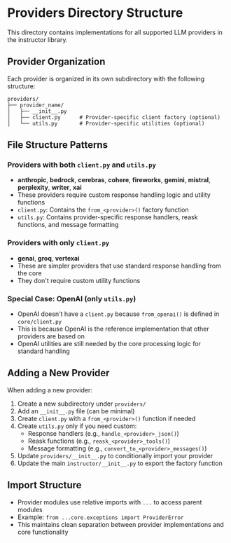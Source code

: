 # Providers Directory Structure

This directory contains implementations for all supported LLM providers in the instructor library.

## Provider Organization

Each provider is organized in its own subdirectory with the following structure:

```
providers/
├── provider_name/
│   ├── __init__.py
│   ├── client.py      # Provider-specific client factory (optional)
│   └── utils.py       # Provider-specific utilities (optional)
```

## File Structure Patterns

### Providers with both `client.py` and `utils.py`
- **anthropic**, **bedrock**, **cerebras**, **cohere**, **fireworks**, **gemini**, **mistral**, **perplexity**, **writer**, **xai**
- These providers require custom response handling logic and utility functions
- `client.py`: Contains the `from_<provider>()` factory function
- `utils.py`: Contains provider-specific response handlers, reask functions, and message formatting

### Providers with only `client.py`
- **genai**, **groq**, **vertexai**
- These are simpler providers that use standard response handling from the core
- They don't require custom utility functions

### Special Case: OpenAI (only `utils.py`)
- OpenAI doesn't have a `client.py` because `from_openai()` is defined in `core/client.py`
- This is because OpenAI is the reference implementation that other providers are based on
- OpenAI utilities are still needed by the core processing logic for standard handling

## Adding a New Provider

When adding a new provider:

1. Create a new subdirectory under `providers/`
2. Add an `__init__.py` file (can be minimal)
3. Create `client.py` with a `from_<provider>()` function if needed
4. Create `utils.py` only if you need custom:
   - Response handlers (e.g., `handle_<provider>_json()`)
   - Reask functions (e.g., `reask_<provider>_tools()`)
   - Message formatting (e.g., `convert_to_<provider>_messages()`)
5. Update `providers/__init__.py` to conditionally import your provider
6. Update the main `instructor/__init__.py` to export the factory function

## Import Structure

- Provider modules use relative imports with `...` to access parent modules
- Example: `from ...core.exceptions import ProviderError`
- This maintains clean separation between provider implementations and core functionality
